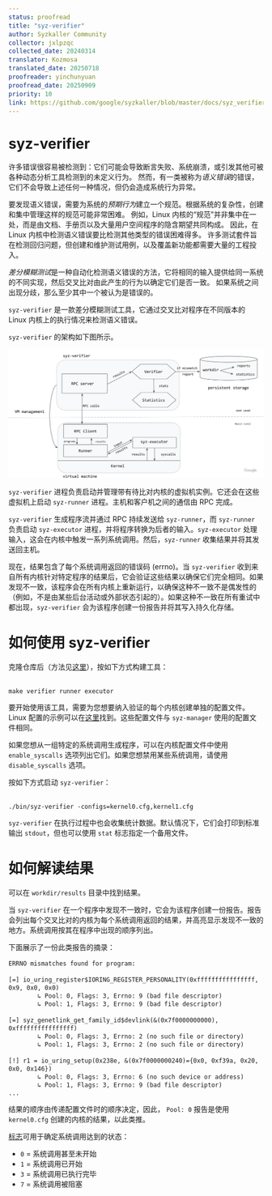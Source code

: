 ```yaml
---
status: proofread
title: "syz-verifier"
author: Syzkaller Community
collector: jxlpzqc
collected_date: 20240314
translator: Kozmosa
translated_date: 20250718
proofreader: yinchunyuan
proofread_date: 20250909
priority: 10
link: https://github.com/google/syzkaller/blob/master/docs/syz_verifier.md
---
```


# syz-verifier

许多错误很容易被检测到：它们可能会导致断言失败、系统崩溃，或引发其他可被各种动态分析工具检测到的未定义行为。
然而，有一类被称为*语义错误*的错误，它们不会导致上述任何一种情况，但仍会造成系统行为异常。

要发现语义错误，需要为系统的*预期行为*建立一个规范。根据系统的复杂性，创建和集中管理这样的规范可能非常困难。
例如，Linux 内核的“规范”并非集中在一处，而是由文档、手册页以及大量用户空间程序的隐含期望共同构成。
因此，在 Linux 内核中检测语义错误要比检测其他类型的错误困难得多。
许多测试套件旨在检测回归问题，但创建和维护测试用例，以及覆盖新功能都需要大量的工程投入。

*差分模糊测试*是一种自动化检测语义错误的方法，它将相同的输入提供给同一系统的不同实现，然后交叉比对由此产生的行为以确定它们是否一致。
如果系统之间出现分歧，那么至少其中一个被认为是错误的。

`syz-verifier` 是一款差分模糊测试工具，它通过交叉比对程序在不同版本的 Linux 内核上的执行情况来检测语义错误。

`syz-verifier` 的架构如下图所示。

![Architecture overview](syz_verifier_structure.png)

`syz-verifier` 进程负责启动并管理带有待比对内核的虚拟机实例。它还会在这些虚拟机上启动 `syz-runner` 进程。主机和客户机之间的通信由 RPC 完成。

`syz-verifier` 生成程序流并通过 RPC 持续发送给 `syz-runner`，而 `syz-runner` 负责启动 `syz-executor` 进程，并将程序转换为后者的输入。`syz-executor` 处理输入，这会在内核中触发一系列系统调用。然后，`syz-runner` 收集结果并将其发送回主机。

现在，结果包含了每个系统调用返回的错误码 (errno)。当 `syz-verifier` 收到来自所有内核针对特定程序的结果后，它会验证这些结果以确保它们完全相同。如果发现不一致，该程序会在所有内核上重新运行，以确保这种不一致不是偶发性的（例如，不是由某些后台活动或外部状态引起的）。如果这种不一致在所有重试中都出现，`syz-verifier` 会为该程序创建一份报告并将其写入持久化存储。

# 如何使用 syz-verifier

克隆仓库后（方法见[这里](/docs/linux/setup.md#go-and-syzkaller)），按如下方式构建工具：

```

make verifier runner executor

```

要开始使用该工具，需要为您想要纳入验证的每个内核创建单独的配置文件。Linux 配置的示例可以在[这里](/docs/linux/setup_ubuntu-host_qemu-vm_x86-64-kernel.md#syzkaller)找到。这些配置文件与 `syz-manager` 使用的配置文件相同。

如果您想从一组特定的系统调用生成程序，可以在内核配置文件中使用 `enable_syscalls` 选项列出它们。如果您想禁用某些系统调用，请使用 `disable_syscalls` 选项。

按如下方式启动 `syz-verifier`：
```

./bin/syz-verifier -configs=kernel0.cfg,kernel1.cfg

```

`syz-verifier` 在执行过程中也会收集统计数据。默认情况下，它们会打印到标准输出 `stdout`，但也可以使用 `stat` 标志指定一个备用文件。

# 如何解读结果

可以在 `workdir/results` 目录中找到结果。

当 `syz-verifier` 在一个程序中发现不一致时，它会为该程序创建一份报告。报告会列出每个交叉比对的内核为每个系统调用返回的结果，并高亮显示发现不一致的地方。系统调用按其在程序中出现的顺序列出。

下面展示了一份此类报告的摘录：

```
ERRNO mismatches found for program:

[=] io_uring_register$IORING_REGISTER_PERSONALITY(0xffffffffffffffff, 0x9, 0x0, 0x0)
        ↳ Pool: 0, Flags: 3, Errno: 9 (bad file descriptor)
        ↳ Pool: 1, Flags: 3, Errno: 9 (bad file descriptor)

[=] syz_genetlink_get_family_id$devlink(&(0x7f0000000000), 0xffffffffffffffff)
        ↳ Pool: 0, Flags: 3, Errno: 2 (no such file or directory)
        ↳ Pool: 1, Flags: 3, Errno: 2 (no such file or directory)

[!] r1 = io_uring_setup(0x238e, &(0x7f0000000240)={0x0, 0xf39a, 0x20, 0x0, 0x146})
        ↳ Pool: 0, Flags: 3, Errno: 6 (no such device or address)
        ↳ Pool: 1, Flags: 3, Errno: 9 (bad file descriptor)
...
```

结果的顺序由传递配置文件时的顺序决定，因此， `Pool: 0` 报告是使用 `kernel0.cfg` 创建的内核的结果，以此类推。

[标志](/pkg/ipc/ipc.go#L82)可用于确定系统调用达到的状态：
* `0` = 系统调用甚至未开始
* `1` = 系统调用已开始
* `3` = 系统调用已执行完毕
* `7` = 系统调用被阻塞
```
